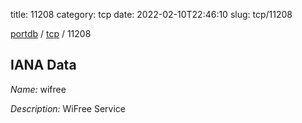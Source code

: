 title: 11208
category: tcp
date: 2022-02-10T22:46:10
slug: tcp/11208

[portdb](/) / [tcp](/category/tcp.html) / 11208


## IANA Data

_Name:_ wifree

_Description:_ WiFree Service


